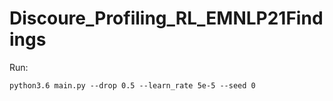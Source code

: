 # Discoure_Profiling_RL_EMNLP21Findings

Run:
```
python3.6 main.py --drop 0.5 --learn_rate 5e-5 --seed 0
```
